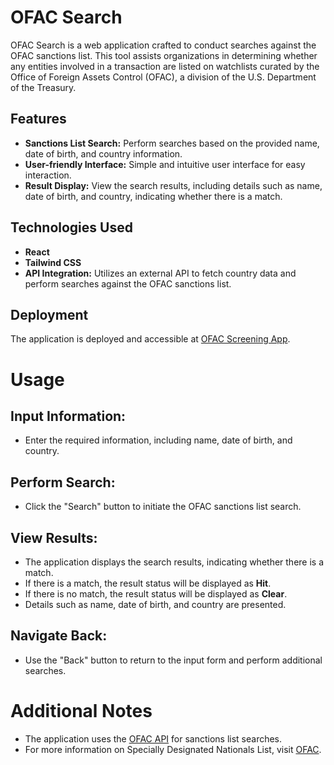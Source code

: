 # OFAC Search

OFAC Search is a web application crafted to conduct searches against the OFAC sanctions list. This tool assists organizations in determining whether any entities involved in a transaction are listed on watchlists curated by the Office of Foreign Assets Control (OFAC), a division of the U.S. Department of the Treasury.

## Features

- **Sanctions List Search:** Perform searches based on the provided name, date of birth, and country information.
- **User-friendly Interface:** Simple and intuitive user interface for easy interaction.
- **Result Display:** View the search results, including details such as name, date of birth, and country, indicating whether there is a match.

## Technologies Used

- **React** 
- **Tailwind CSS** 
- **API Integration:** Utilizes an external API to fetch country data and perform searches against the OFAC sanctions list.

## Deployment

The application is deployed and accessible at [OFAC Screening App](https://ofac-screening-app.vercel.app/).

# Usage

## Input Information:

- Enter the required information, including name, date of birth, and country.

## Perform Search:

- Click the "Search" button to initiate the OFAC sanctions list search.

## View Results:

- The application displays the search results, indicating whether there is a match.
- If there is a match, the result status will be displayed as **Hit**.
- If there is no match, the result status will be displayed as **Clear**.
- Details such as name, date of birth, and country are presented.

## Navigate Back:

- Use the "Back" button to return to the input form and perform additional searches.

# Additional Notes

- The application uses the [OFAC API](https://your-ofac-api-url.com) for sanctions list searches.
- For more information on Specially Designated Nationals List, visit [OFAC](https://ofac.treasury.gov/).
